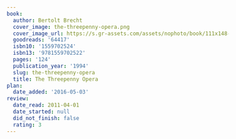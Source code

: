 ```yaml
---
book:
  author: Bertolt Brecht
  cover_image: the-threepenny-opera.png
  cover_image_url: https://s.gr-assets.com/assets/nophoto/book/111x148-bcc042a9c91a29c1d680899eff700a03.png
  goodreads: '64417'
  isbn10: '1559702524'
  isbn13: '9781559702522'
  pages: '124'
  publication_year: '1994'
  slug: the-threepenny-opera
  title: The Threepenny Opera
plan:
  date_added: '2016-05-03'
review:
  date_read: 2011-04-01
  date_started: null
  did_not_finish: false
  rating: 3
---
```

